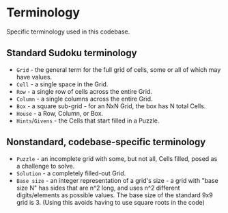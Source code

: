 # Terminology

Specific terminology used in this codebase.

## Standard Sudoku terminology

* `Grid` - the general term for the full grid of cells, some or all of which may have values.
* `Cell` - a single space in the Grid.
* `Row` - a single row of cells across the entire Grid.
* `Column` - a single columns across the entire Grid.
* `Box` - a square sub-grid - for an NxN Grid, the box has N total Cells.
* `House` - a Row, Column, or Box.
* `Hints`/`Givens` - the Cells that start filled in a Puzzle.

## Nonstandard, codebase-specific terminology

* `Puzzle` - an incomplete grid with some, but not all, Cells filled, posed as a challenge to solve.
* `Solution` - a completely filled-out Grid.
* `Base size` - an integer representation of a grid's size - a grid with "base size N" has sides that are n^2 long, and uses n^2 different digits/elements as possible values. The base size of the standard 9x9 grid is 3. (Using this avoids having to use square roots in the code)
